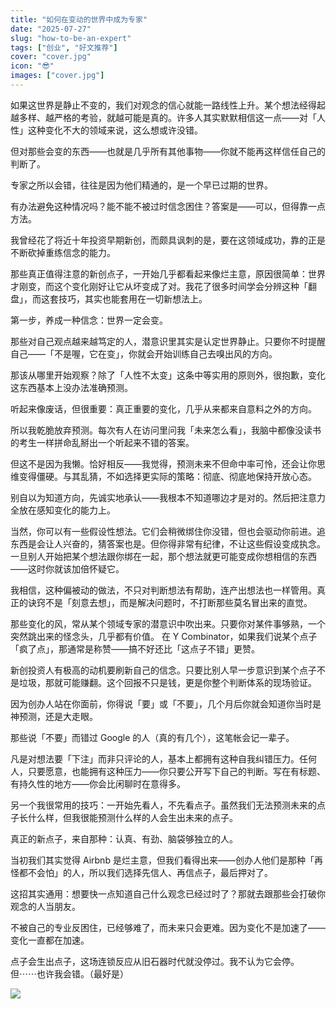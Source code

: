 ```yaml
---
title: "如何在变动的世界中成为专家"
date: "2025-07-27"
slug: "how-to-be-an-expert"
tags: ["创业", "好文推荐"]
cover: "cover.jpg"
icon: "😎"
images: ["cover.jpg"]
---
```

如果这世界是静止不变的，我们对观念的信心就能一路线性上升。某个想法经得起越多样、越严格的考验，就越可能是真的。许多人其实默默相信这一点——对「人性」这种变化不大的领域来说，这么想或许没错。



但对那些会变的东西——也就是几乎所有其他事物——你就不能再这样信任自己的判断了。



专家之所以会错，往往是因为他们精通的，是一个早已过期的世界。



有办法避免这种情况吗？能不能不被过时信念困住？答案是——可以，但得靠一点方法。



我曾经花了将近十年投资早期新创，而颇具讽刺的是，要在这领域成功，靠的正是不断砍掉重练信念的能力。



那些真正值得注意的新创点子，一开始几乎都看起来像烂主意，原因很简单：世界才刚变，而这个变化刚好让它从坏变成了对。我花了很多时间学会分辨这种「翻盘」，而这套技巧，其实也能套用在一切新想法上。



第一步，养成一种信念：世界一定会变。



那些对自己观点越来越笃定的人，潜意识里其实是认定世界静止。只要你不时提醒自己——「不是喔，它在变」，你就会开始训练自己去嗅出风的方向。



那该从哪里开始观察？除了「人性不太变」这条中等实用的原则外，很抱歉，变化这东西基本上没办法准确预测。



听起来像废话，但很重要：真正重要的变化，几乎从来都来自意料之外的方向。



所以我乾脆放弃预测。每次有人在访问里问我「未来怎么看」，我脑中都像没读书的考生一样拼命乱掰出一个听起来不错的答案。



但这不是因为我懒。恰好相反——我觉得，预测未来不但命中率可怜，还会让你思维变得僵硬。与其乱猜，不如选择更实际的策略：彻底、彻底地保持开放心态。



别自以为知道方向，先诚实地承认——我根本不知道哪边才是对的。然后把注意力全放在感知变化的能力上。



当然，你可以有一些假设性想法。它们会稍微绑住你没错，但也会驱动你前进。追东西是会让人兴奋的，猜答案也是。但你得非常有纪律，不让这些假设变成执念。
一旦别人开始把某个想法跟你绑在一起，那个想法就更可能变成你想相信的东西——这时你就该加倍怀疑它。



我相信，这种偏被动的做法，不只对判断想法有帮助，连产出想法也一样管用。真正的诀窍不是「刻意去想」，而是解决问题时，不打断那些莫名冒出来的直觉。



那些变化的风，常从某个领域专家的潜意识中吹出来。只要你对某件事够熟，一个突然跳出来的怪念头，几乎都有价值。
在 Y Combinator，如果我们说某个点子「疯了点」，那通常是称赞——搞不好还比「这点子不错」更赞。



新创投资人有极高的动机要刷新自己的信念。只要比别人早一步意识到某个点子不是垃圾，那就可能赚翻。这个回报不只是钱，更是你整个判断体系的现场验证。



因为创办人站在你面前，你得说「要」或「不要」，几个月后你就会知道你当时是神预测，还是大走眼。



那些说「不要」而错过 Google 的人（真的有几个），这笔帐会记一辈子。



凡是对想法要「下注」而非只评论的人，基本上都拥有这种自我纠错压力。任何人，只要愿意，也能拥有这种压力——你只要公开写下自己的判断。写在有标题、有持久性的地方——你会比闲聊时在意得多。



另一个我很常用的技巧：一开始先看人，不先看点子。虽然我们无法预测未来的点子长什么样，但我很能预测什么样的人会生出未来的点子。



真正的新点子，来自那种：认真、有劲、脑袋够独立的人。



当初我们其实觉得 Airbnb 是烂主意，但我们看得出来——创办人他们是那种「再怪都不会怕」的人，所以我们选择先信人、再信点子，最后押对了。



这招其实通用：想要快一点知道自己什么观念已经过时了？那就去跟那些会打破你观念的人当朋友。



不被自己的专业反困住，已经够难了，而未来只会更难。因为变化不是加速了——变化一直都在加速。



点子会生出点子，这场连锁反应从旧石器时代就没停过。我不认为它会停。
但⋯⋯也许我会错。（最好是）




![](https://prod-files-secure.s3.us-west-2.amazonaws.com/112d0858-5090-4d34-a606-b75eb8d65fd2/46476355-9cf3-4e99-9b7a-3531bc426380/1000202064.png?X-Amz-Algorithm=AWS4-HMAC-SHA256&X-Amz-Content-Sha256=UNSIGNED-PAYLOAD&X-Amz-Credential=ASIAZI2LB466RBJLP5U3%2F20250914%2Fus-west-2%2Fs3%2Faws4_request&X-Amz-Date=20250914T061700Z&X-Amz-Expires=3600&X-Amz-Security-Token=IQoJb3JpZ2luX2VjEN7%2F%2F%2F%2F%2F%2F%2F%2F%2F%2FwEaCXVzLXdlc3QtMiJIMEYCIQCFZ5Yp7%2BR5tey%2BV97jPx4tpwQTQutACguu0FyUX0dIuwIhANSMJLm0F60Uk0omK%2FSsduLEkqsHSlYiH%2FVF3chhtYu%2FKv8DCFcQABoMNjM3NDIzMTgzODA1IgyScBSUV26q4ink8xcq3AMWREid9ScqCrSELrrJb%2FXudIUWJLJrffGmWS%2B63cSEHydmbwgdhbV9iZDYtcxJ7HJaMGEmnrc9lcp%2BmhOYTbLWNdR5K8p0%2BeoBsSl66JLqBvlL19an9WRuEJLzr6y0vApUdhUOvvRJ40W6jCyq%2FK6R7QWjFxz0h%2B4q6cZCWtUEZEWeX47UHNrT24VDwE8Q4KUwAdXjrOkiso6Tqq6IZHytZds8P%2FcfraQY4nyef35xll5BvoWUXC9gU5afgsM%2B1PwI%2F4wqwZlkzz7Cw%2FPx5tX1kJb2jrN5FUxpnyNW%2Bl%2BPHDrzKfiEhhvd7TvPV9CYYXp12xqspt4J0%2BFeToBqAjGty%2Fq28LBjC%2BlxkTv4%2Bqta2N1H%2Bbg9YYsV1V5r5PqfJT%2BCN8asWW1H9%2BAwTdzBMkCUYyjrmku67QEU0wMsrHJF04eWNNVXWKRfxQGOWPtWsxzj8vw03q8Fc2mvrKK7i20s3d3eStWS0VwnqNcrBWYW7U8LcC%2Bo86HVtCKadW2nQ3hH6V1VU1yw58Uz2WNEs5k7X6saGS11zZQie3ZiuDyrDkT8p7ud0oTYej8s8ahQq7qh9KmZmaQ%2BTYZ1HuNx7mDddV7gBdxDq5NsqovK96FOuDqOyLEq%2BdRhLQXiijDKsZnGBjqkAS3FtwrkqWQszNQkjFfu3h2t617wMEdK%2FVU6VGTqQETS8hheEUq1%2BfVdANQd%2BqeJD%2FA3f%2FBYSEX86so2Mr42tyW3xD0gfrOLg5PfxlddmSACFDBwpVI0QiFwaOUQAl3NJlPXBff2LNBGkASZnPS79BzRqN4nJKoCii7j7yFPrwUW1NXP4LZazqZTfnaZRtnHxf%2FhMIkO8KQ0cyWifLgHpn3L23lw&X-Amz-Signature=d380df930727bc20f270e349d96debebc7e949d83970b0a67108b3bb95600752&X-Amz-SignedHeaders=host&x-amz-checksum-mode=ENABLED&x-id=GetObject)

